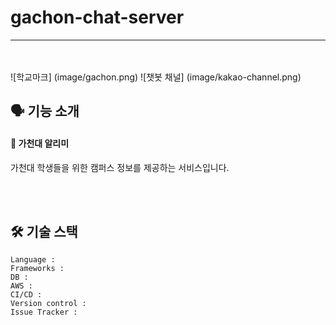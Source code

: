 # gachon-chat-server

---

<br/><br/>
![학교마크] (image/gachon.png)
![챗봇 채널] (image/kakao-channel.png)

## 🗣 기능 소개

#### 🏫 가천대 알리미 

가천대 학생들을 위한 캠퍼스 정보를 제공하는 서비스입니다.

<br/><br/>

## 🛠 기술 스택
```
Language : 
Frameworks :
DB : 
AWS : 
CI/CD : 
Version control : 
Issue Tracker :
```